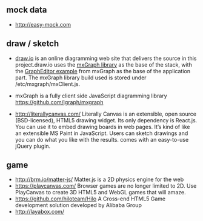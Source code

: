 ## mock data

* http://easy-mock.com

## draw / sketch

* [draw.io](https://www.draw.io) is an online diagramming web site that delivers the source in this project.draw.io uses the [mxGraph library](https://github.com/jgraph/mxgraph) as the base of the stack, with the [GraphEditor example](https://github.com/jgraph/mxgraph/tree/master/javascript/examples/grapheditor) from mxGraph as the base of the application part. The mxGraph library build used is stored under /etc/mxgraph/mxClient.js.

* mxGraph is a fully client side JavaScript diagramming library
https://github.com/jgraph/mxgraph


* http://literallycanvas.com/ Literally Canvas is an extensible, open source (BSD-licensed), HTML5 drawing widget. Its only dependency is React.js. You can use it to embed drawing boards in web pages. It’s kind of like an extensible MS Paint in JavaScript. Users can sketch drawings and you can do what you like with the results. comes with an easy-to-use jQuery plugin.

## game

* http://brm.io/matter-js/ Matter.js is a 2D physics engine for the web
* https://playcanvas.com/ Browser games are no longer limited to 2D. Use PlayCanvas to create 3D HTML5 and WebGL games that will amaze.
* https://github.com/hiloteam/Hilo A Cross-end HTML5 Game development solution developed by Alibaba Group
* http://layabox.com/
